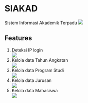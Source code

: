 # SIAKAD
Sistem Informasi Akademik Terpadu
<img src="https://user-images.githubusercontent.com/30565150/38082439-e6482956-3370-11e8-924b-b2d6f8323613.png">

## Features
<ol>
  <li>Deteksi IP login</li>
<img src="https://user-images.githubusercontent.com/30565150/38082452-efff0dde-3370-11e8-8243-653226055aeb.png">
  <li>Kelola data Tahun Angkatan</li>
<img src="https://user-images.githubusercontent.com/30565150/38082457-f39bb5fa-3370-11e8-969e-30e31004e477.png">
  <li>Kelola data Program Studi</li>
<img src="https://user-images.githubusercontent.com/30565150/38082515-1c634296-3371-11e8-9425-5062ae12594d.png">
  <li>Kelola data Jurusan</li>
<img src="https://user-images.githubusercontent.com/30565150/38082510-16f4223a-3371-11e8-8ec3-7f1ff7b6bd4b.png">
  <li>Kelola data Mahasiswa</li>
<img src="https://user-images.githubusercontent.com/30565150/38082522-20678140-3371-11e8-9154-0848c7323a56.png">
</ol>

